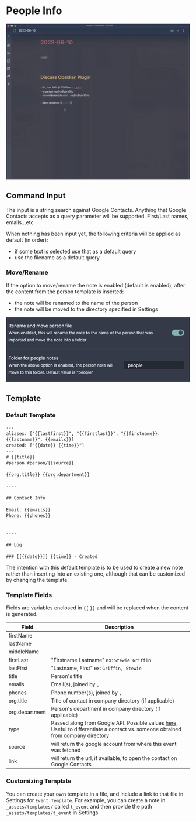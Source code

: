 # People Info

![](images/contact-insert.gif)

## Command Input

The input is a string search against Google Contacts. Anything that Google Contacts accepts as a query parameter will be supported. First/Last names, emails...etc

When nothing has been input yet, the following criteria will be applied as default (in order):

- if some text is selected use that as a default query
- use the filename as a default query

### Move/Rename

If the option to move/rename the note is enabled (default is enabled), after the content from the person template is inserted:

- the note will be renamed to the name of the person
- the note will be moved to the directory specified in Settings

![](images/person-move-settings.png)

## Template

### Default Template

```
---
aliases: ["{{lastfirst}}", "{{firstlast}}", "{{firstname}}.{{lastname}}", {{emails}}]
created: ["{{date}} {{time}}"]
---
# {{title}}
#person #person/{{source}}

{{org.title}} {{org.department}}

----

## Contact Info

Email: {{emails}}
Phone: {{phones}}


----

## Log

### [[{{date}}]] {{time}} - Created
```

The intention with this default template is to be used to create a new note rather than inserting into an existing one, although that can be customized by changing the template.

### Template Fields

Fields are variables enclosed in `{{` `}}` and will be replaced when the content is generated.

| Field          | Description                                                                                                                                                                                                    |
| -------------- | -------------------------------------------------------------------------------------------------------------------------------------------------------------------------------------------------------------- |
| firstName      |                                                                                                                                                                                                                |
| lastName       |                                                                                                                                                                                                                |
| middleName     |                                                                                                                                                                                                                |
| firstLast      | "Firstname Lastname" ex: `Stewie Griffin`                                                                                                                                                                      |
| lastFirst      | "Lastname, First" ex: `Griffin, Stewie`                                                                                                                                                                        |
| title          | Person's title                                                                                                                                                                                                 |
| emails         | Email(s), joined by `,`                                                                                                                                                                                        |
| phones         | Phone number(s), joined by `,`                                                                                                                                                                                 |
| org.title      | Title of contact in company directory (if applicable)                                                                                                                                                          |
| org.department | Person's department in company directory (if applicable)                                                                                                                                                       |
| type           | Passed along from Google API. Possible values [here](https://developers.google.com/people/api/rest/v1/people#Person.SourceType). Useful to differentiate a contact vs. someone obtained from company directory |
| source         | will return the google account from where this event was fetched                                                                                                                                               |
| link           | will return the url, if available, to open the contact on Google Contacts                                                                                                                                      |

### Customizing Template

You can create your own template in a file, and include a link to that file in Settings for `Event Template`. For example, you can create a note in `_assets/templates/` called `t_event` and then provide the path `_assets/templates/t_event` in Settings
